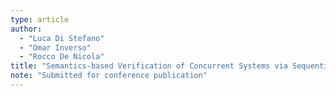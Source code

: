 ```yaml
---
type: article
author:
  - "Luca Di Stefano"
  - "Omar Inverso"
  - "Rocco De Nicola"
title: "Semantics-based Verification of Concurrent Systems via Sequential Reachability or Termination"
note: "Submitted for conference publication"
---
```


